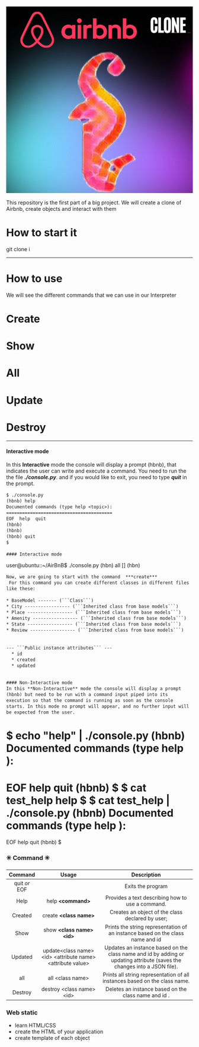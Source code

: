 
![LOGO-PROJECT (1)](./175940796-03af2d43-d980-418a-99db-b34267f80a12.png)


This repository is the first part of a big project. We will create a clone of Airbnb, create objects and interact with them


# How to start it
git clone i

---
# How to use
We will see the different commands that we can use in our Interpreter


# Create
# Show
# All
# Update
# Destroy

---

#### Interactive mode<a name="id1-2"></a>
In this **Interactive** mode the console will display a prompt (hbnb), that indicates the user can write and execute a command. You need to run the the file ***./console.py***. and if you would like to exit, you need to type ***quit*** in the prompt.
```
$ ./console.py
(hbnb) help
Documented commands (type help <topic>):
========================================
EOF  help  quit
(hbnb)
(hbnb)
(hbnb) quit
$

#### Interactive mode

```
user@ubuntu::~/AirBnB$ ./console.py
(hbn) all
[]
(hbn)
```
Now, we are going to start with the command  ***create***
 For this command you can create different classes in different files like these:

* BaseModel ------- (```Class```)
* City ----------------- (```Inherited class from base models```)
* Place ----------------- (```Inherited class from base models```)
* Amenity ----------------- (```Inherited class from base models```)
* State ----------------- (```Inherited class from base models```)
* Review ----------------- (```Inherited class from base models```)


--- ```Public instance attributes``` ---
  * id
  * created
  * updated


```


```
#### Non-Interactive mode
In this **Non-Interactive** mode the console will display a prompt (hbnb) but need to be run with a command input piped into its execution so that the command is running as soon as the console starts. In this mode no prompt will appear, and no further input will be expected from the user.
```
$ echo "help" | ./console.py
(hbnb)
Documented commands (type help <topic>):
========================================
EOF  help  quit
(hbnb)
$
$ cat test_help
help
$
$ cat test_help | ./console.py
(hbnb)
Documented commands (type help <topic>):
========================================
EOF  help  quit
(hbnb)
$
### :eight_spoked_asterisk: Command :eight_spoked_asterisk:
| Command | Usage |Description |
| :---: | :---: |:---: |
| quit *or* EOF |  | Exits the program |
| Help | help **<command\>** | Provides a text describing how to use a command. |
| Created | create **<class name\>** |  Creates an object of the class declared by user; |
| Show | show **<class name\> <id\>** | Prints the string representation of an instance based on the class name and id  |
| Updated | update<class name\> <id\> <attribute name\> <attribute value\> |  Updates an instance based on the class name and id by adding or updating attribute (saves the changes into a JSON file). |
| all | all <class name\> |  Prints all string representation of all instances based on the class name. |
| Destroy | destroy <class name\> <id\>  | Deletes an instance based on the class name and id . |


<h3> Web static </h3>

* learn HTML/CSS
* create the HTML of your application
* create template of each object




